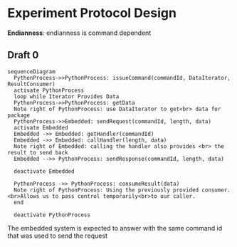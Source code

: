 # Experiment Protocol Design

**Endianness**:  endianness is command dependent

## Draft 0


```mermaid
sequenceDiagram
  PythonProcess->>PythonProcess: issueCommand(commandId, DataIterator, ResultConsumer)
  activate PythonProcess
  loop while Iterator Provides Data
  PythonProcess->>PythonProcess: getData
  Note right of PythonProcess: use DataIterator to get<br> data for package
  PythonProcess->>Embedded: sendRequest(commandId, length, data)
  activate Embedded
  Embedded ->> Embedded: getHandler(commandId)
  Embedded ->> Embedded: callHandler(length, data)
  Note right of Embedded: calling the handler also provides <br> the result to send back
  Embedded -->> PythonProcess: sendResponse(commandId, length, data)

  deactivate Embedded

  PythonProcess ->> PythonProcess: consumeResult(data)
  Note right of PythonProcess: Using the previously provided consumer.<br>Allows us to pass control temporarily<br>to our caller.
  end

  deactivate PythonProcess
```

The embedded system is expected to answer with the same command id that was used to send the request